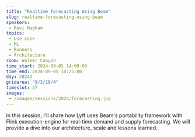 ```yaml
---
title: "Realtime Forecasting Using Beam"
slug: realtime-forecasting-using-beam
speakers:
 - Ravi Magham
topics:
 - Use case
 - ML
 - Runners
 - Architecture
room: Walker Canyon
time_start: 2024-09-05 14:00:00
time_end: 2024-09-05 14:25:00
day: 20242
gridarea: "9/3/10/4"
timeslot: 57
images:
 - /images/sessions/2024/forecasting.jpg 
---
```


In this session, I'll share how Lyft uses Beam's portability framework with Flink execution-engine for real-time demand and supply forecasting. We will provide a dive into our architecture, scale and lessons learned.

